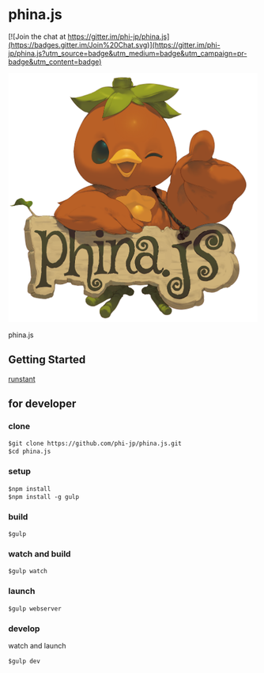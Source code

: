 # phina.js

[![Join the chat at https://gitter.im/phi-jp/phina.js](https://badges.gitter.im/Join%20Chat.svg)](https://gitter.im/phi-jp/phina.js?utm_source=badge&utm_medium=badge&utm_campaign=pr-badge&utm_content=badge)

![image](assets/images/phina.png)

phina.js



## Getting Started

[runstant](http://goo.gl/k8YBGq)



## for developer

### clone

```
$git clone https://github.com/phi-jp/phina.js.git
$cd phina.js
```

### setup

```
$npm install
$npm install -g gulp
```

### build

```
$gulp
```

### watch and build

```
$gulp watch
```

### launch

```
$gulp webserver
```

### develop

watch and launch

```
$gulp dev
```
